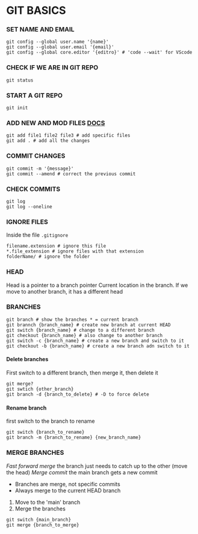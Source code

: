# GIT BASICS

### SET NAME AND EMAIL
```
git config --global user.name '{name}'
git config --global user.email '{email}'
git config --global core.editor '{editro}' # 'code --wait' for VScode
```

### CHECK IF WE ARE IN GIT REPO
```
git status 
```

### START A GIT REPO
```
git init
```

### ADD NEW AND MOD FILES [DOCS](https://git-scm.com/docs/git-log)
```
git add file1 file2 file3 # add specific files
git add . # add all the changes
```

### COMMIT CHANGES

```
git commit -m '{message}' 
git commit --amend # correct the previous commit
```

### CHECK COMMITS
```
git log
git log --oneline
```

### IGNORE FILES
Inside the file `.gitignore` 
```
filename.extension # ignore this file
*.file_extension # ignore files with that extension
folderName/ # ignore the folder
```

### HEAD
Head is a pointer to a branch pointer
Current location in the branch. 
If we move to another branch, it has a different head

### BRANCHES
```
git branch # show the branches * = current branch
git brannch {branch_name} # create new branch at current HEAD
git switch {branch_name} # change to a different branch
git checkout {branch_name} # also change to another branch
git switch -c {branch_name} # create a new branch and switch to it
git checkout -b {branch_name} # create a new branch adn switch to it
```

#### Delete branches
First switch to a different branch, then merge it, then delete it
```
git merge?
git swtich {other_branch}
git branch -d {branch_to_delete} # -D to force delete
```

#### Rename branch
first switch to the branch to rename
```
git switch {branch_to_rename}
git branch -m {branch_to_rename} {new_branch_name}
```

### MERGE BRANCHES

*Fast forward merge* the branch just needs to catch up to the other (move the head)
*Merge commit* the main branch gets a new commit


- Branches are merge, not specific commits
- Always merge to the current HEAD branch
1. Move to the 'main' branch
2. Merge the branches
```
git switch {main_branch}
git merge {branch_to_merge}
```


